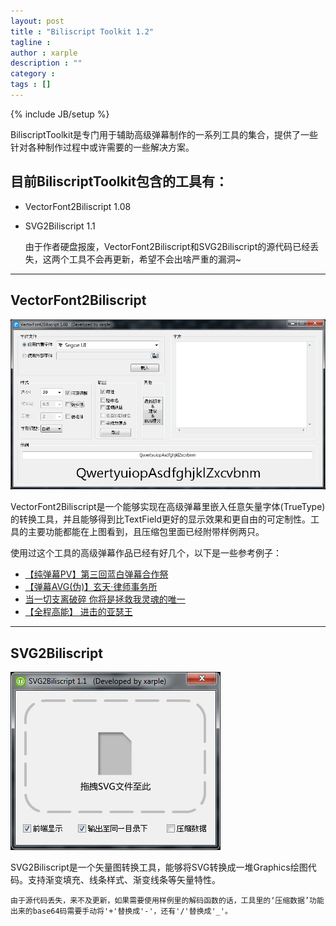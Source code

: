 ```yaml
---
layout: post
title : "Biliscript Toolkit 1.2"
tagline : 
author : xarple
description : ""
category : 
tags : []
---
```

{% include JB/setup %}

BiliscriptToolkit是专门用于辅助高级弹幕制作的一系列工具的集合，提供了一些针对各种制作过程中或许需要的一些解决方案。

<!-- break -->

目前BiliscriptToolkit包含的工具有：
--------
* VectorFont2Biliscript 1.08
* SVG2Biliscript 1.1

    由于作者硬盘报废，VectorFont2Biliscript和SVG2Biliscript的源代码已经丢失，这两个工具不会再更新，希望不会出啥严重的漏洞~

____________________________________________________
VectorFont2Biliscript
--------
![](/res/biliscript-toolkit/shot1.jpg)

VectorFont2Biliscript是一个能够实现在高级弹幕里嵌入任意矢量字体(TrueType)的转换工具，并且能够得到比TextField更好的显示效果和更自由的可定制性。工具的主要功能都能在上图看到，且压缩包里面已经附带样例两只。

使用过这个工具的高级弹幕作品已经有好几个，以下是一些参考例子：
- [【纯弹幕PV】第三回蓝白弹幕合作祭](http://www.bilibili.tv/video/av734560/)
- [【弹幕AVG(伪)】玄天·律师事务所](http://www.bilibili.tv/video/av612580/)
- [当一切支离破碎 你将是拯救我灵魂的唯一](http://www.bilibili.tv/video/av605073/)
- [【全程高能】 进击的亚瑟王](http://www.bilibili.tv/video/av583881/)

____________________________________________________
SVG2Biliscript
--------
![](/res/biliscript-toolkit/shot2.jpg)

SVG2Biliscript是一个矢量图转换工具，能够将SVG转换成一堆Graphics绘图代码。支持渐变填充、线条样式、渐变线条等矢量特性。

    由于源代码丢失，来不及更新，如果需要使用样例里的解码函数的话，工具里的‘压缩数据’功能出来的base64码需要手动将'+'替换成'-'，还有'/'替换成'_'。
